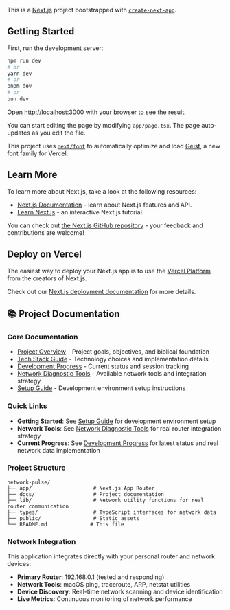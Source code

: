 This is a [Next.js](https://nextjs.org) project bootstrapped with [`create-next-app`](https://nextjs.org/docs/app/api-reference/cli/create-next-app).

## Getting Started

First, run the development server:

```bash
npm run dev
# or
yarn dev
# or
pnpm dev
# or
bun dev
```

Open [http://localhost:3000](http://localhost:3000) with your browser to see the result.

You can start editing the page by modifying `app/page.tsx`. The page auto-updates as you edit the file.

This project uses [`next/font`](https://nextjs.org/docs/app/building-your-application/optimizing/fonts) to automatically optimize and load [Geist](https://vercel.com/font), a new font family for Vercel.

## Learn More

To learn more about Next.js, take a look at the following resources:

- [Next.js Documentation](https://nextjs.org/docs) - learn about Next.js features and API.
- [Learn Next.js](https://nextjs.org/learn) - an interactive Next.js tutorial.

You can check out [the Next.js GitHub repository](https://github.com/vercel/next.js) - your feedback and contributions are welcome!

## Deploy on Vercel

The easiest way to deploy your Next.js app is to use the [Vercel Platform](https://vercel.com/new?utm_medium=default-template&filter=next.js&utm_source=create-next-app&utm_campaign=create-next-app-readme) from the creators of Next.js.

Check out our [Next.js deployment documentation](https://nextjs.org/docs/app/building-your-application/deploying) for more details.

## 📚 Project Documentation

### Core Documentation
- [Project Overview](./docs/01-project-overview.md) - Project goals, objectives, and biblical foundation
- [Tech Stack Guide](./docs/02-tech-stack.md) - Technology choices and implementation details
- [Development Progress](./docs/03-development-progress.md) - Current status and session tracking
- [Network Diagnostic Tools](./docs/04-network-diagnostic-tools.md) - Available network tools and integration strategy
- [Setup Guide](./docs/setup.md) - Development environment setup instructions

### Quick Links
- **Getting Started**: See [Setup Guide](./docs/setup.md) for development environment setup
- **Network Tools**: See [Network Diagnostic Tools](./docs/04-network-diagnostic-tools.md) for real router integration strategy
- **Current Progress**: See [Development Progress](./docs/03-development-progress.md) for latest status and real network data implementation

### Project Structure
```
network-pulse/
├── app/                    # Next.js App Router
├── docs/                   # Project documentation
├── lib/                    # Network utility functions for real router communication
├── types/                  # TypeScript interfaces for network data
├── public/                 # Static assets
└── README.md              # This file
```

### Network Integration
This application integrates directly with your personal router and network devices:
- **Primary Router**: 192.168.0.1 (tested and responding)
- **Network Tools**: macOS ping, traceroute, ARP, netstat utilities
- **Device Discovery**: Real-time network scanning and device identification
- **Live Metrics**: Continuous monitoring of network performance
